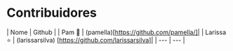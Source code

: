 # Contribuidores
| Nome | Github |
| Pam :rocket: | (pamella)[https://github.com/pamella/]|
| Larissa :star: | (larissarsilva) [https://github.com/larissarsilva]|
| --- | --- |

